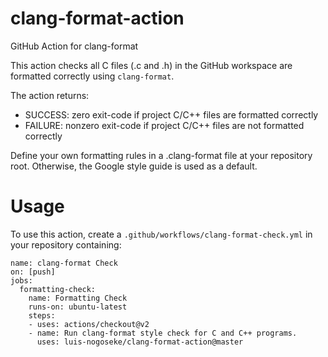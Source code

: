 # clang-format-action
GitHub Action for clang-format

This action checks all C files (.c and .h) in the GitHub workspace are formatted correctly using `clang-format`.

The action returns:

* SUCCESS: zero exit-code if project C/C++ files are formatted correctly
* FAILURE: nonzero exit-code if project C/C++ files are not formatted correctly

Define your own formatting rules in a .clang-format file at your repository root. Otherwise, the Google style guide is used as a default.

# Usage

To use this action, create a `.github/workflows/clang-format-check.yml` in your repository containing:

```
name: clang-format Check
on: [push]
jobs:
  formatting-check:
    name: Formatting Check
    runs-on: ubuntu-latest
    steps:
    - uses: actions/checkout@v2
    - name: Run clang-format style check for C and C++ programs.
      uses: luis-nogoseke/clang-format-action@master
```
